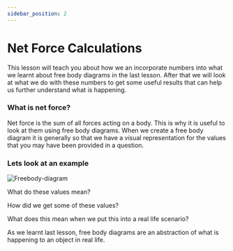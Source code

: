 ```yaml
---
sidebar_position: 2
---
```


# Net Force Calculations

This lesson will teach you about how we an incorporate numbers into what we learnt about free body diagrams in the last lesson. After that we will look at what we do with these numbers to get some useful results that can help us further understand what is happening.

### What is net force?

Net force is the sum of all forces acting on a body. This is why it is useful to look at them using free body diagrams. When we create a free body diagram it is generally so that we have a visual representation for the values that you may have been provided in a question.

### Lets look at an example

![Freebody-diagram](/img/FBD_6.png)

What do these values mean?



How did we get some of these values?



What does this mean when we put this into a real life scenario?

As we learnt last lesson, free body diagrams are an abstraction of what is happening to an object in real life.

